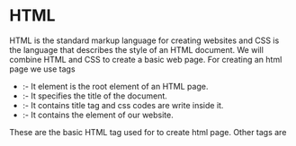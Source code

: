 # HTML
   HTML is the standard markup language for creating websites and CSS is the language that describes the style of an HTML document. We will combine HTML and CSS to create a basic web page.
   For creating an html page we use tags
   * <html></html>:- It element is the root element of an HTML page.
   * <title></title>:- It specifies the title of the document.
   * <head></head>:- It contains title tag and css codes are write inside it.
   * <body>:- It contains the element of our website.
  These are the basic HTML tag used for to create html page. Other tags are <style>,<p>,<font>,<i>,<u>,<b>,<align>,<marque>,etc.
  For styling html pages we use css(cascade style sheet)
   
# WORKFLOW OF GIT
1. #### **Creating a new repository**
    * Creating new empty repository named local.
    
2. #### **Create a local git repo**
    * Creating a local git repo named WebGit.
    
3. #### **Initialize the git** 
    * Firstly we install git on our system using `sudo apt install git`
    * We use command for initializing git in the folder ``git init.
    
4. #### **Setting git configurations**
    Using the following commands for configurations.
    * `git config --global user.name "SREELEKSHMIPRATHAPAN"`
    * `git config --global user.email "sreelekshmitml@gmail.com"`

5. #### **Cloning the github repository**
    * To clone use the command `git clone https://github.com/SREELEKSHMIPRATHAN/local.git`

6. #### **Adding files to the repository**
    * Via upload files add all the programs into the github repository.

7. #### **Add remote repostory as origin and create version**

   First,need to set your central repository as origin using the following command:

    * To clone use the command `git clone https://github.com/SREELEKSHMIPRATHAN/local.git`
    `git remote set-url origin `
    `git pull origin master`

8. #### **Git push**

    The `git push` command transfer commits from your local repository to your remote repository.The use of  `git push` is to publish your local changes to a central repository. The following command is used for push operation,

    `git push origin master`


